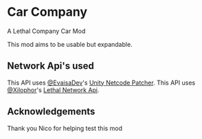 # Car Company 
A Lethal Company Car Mod

This mod aims to be usable but expandable.

## Network Api's used

This API uses [@EvaisaDev](https://github.com/EvaisaDev/)'s [Unity Netcode Patcher](https://github.com/EvaisaDev/UnityNetcodePatcher/).
This API uses [@Xilophor](https://github.com/Xilophor)'s [Lethal Network Api](https://github.com/Xilophor/LethalNetworkAPI).

## Acknowledgements

Thank you Nico for helping test this mod
